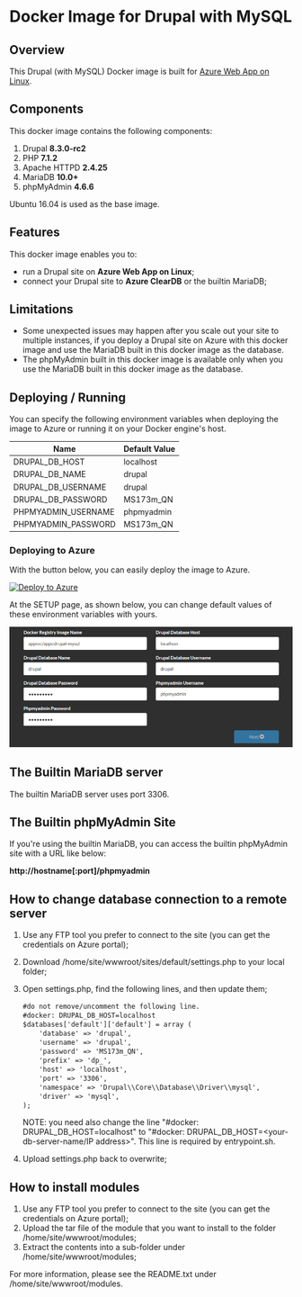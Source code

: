 # Docker Image for Drupal with MySQL
## Overview
This Drupal (with MySQL) Docker image is built for [Azure Web App on Linux](https://docs.microsoft.com/en-us/azure/app-service-web/app-service-linux-intro).

## Components
This docker image contains the following components:

1. Drupal       **8.3.0-rc2**
2. PHP          **7.1.2**
3. Apache HTTPD **2.4.25**
4. MariaDB      **10.0+**
5. phpMyAdmin   **4.6.6**

Ubuntu 16.04 is used as the base image.

## Features
This docker image enables you to:

- run a Drupal site on **Azure Web App on Linux**;
- connect your Drupal site to **Azure ClearDB** or the builtin MariaDB;

## Limitations
- Some unexpected issues may happen after you scale out your site to multiple instances, if you deploy a Drupal site on Azure with this docker image and use the MariaDB built in this docker image as the database.
- The phpMyAdmin built in this docker image is available only when you use the MariaDB built in this docker image as the database.

## Deploying / Running
You can specify the following environment variables when deploying the image to Azure or running it on your Docker engine's host.

Name | Default Value
---- | -------------
DRUPAL_DB_HOST | localhost
DRUPAL_DB_NAME | drupal
DRUPAL_DB_USERNAME | drupal
DRUPAL_DB_PASSWORD | MS173m_QN
PHPMYADMIN_USERNAME | phpmyadmin
PHPMYADMIN_PASSWORD | MS173m_QN

### Deploying to Azure
With the button below, you can easily deploy the image to Azure.

[![Deploy to Azure](http://azuredeploy.net/deploybutton.png)](https://azuredeploy.net/)

At the SETUP page, as shown below, you can change default values of these environment variables with yours.

![Drupal Deploy to Azure SETUP page](https://raw.githubusercontent.com/fanjeffrey/Images/master/Microsoft/docker-library/drupal_deploy_setup.PNG)

## The Builtin MariaDB server
The builtin MariaDB server uses port 3306.

## The Builtin phpMyAdmin Site
If you're using the builtin MariaDB, you can access the builtin phpMyAdmin site with a URL like below:

**http://hostname[:port]/phpmyadmin**

## How to change database connection to a remote server
1. Use any FTP tool you prefer to connect to the site (you can get the credentials on Azure portal);
2. Download /home/site/wwwroot/sites/default/settings.php to your local folder;
3. Open settings.php, find the following lines, and then update them;
    ```
    #do not remove/uncomment the following line.
    #docker: DRUPAL_DB_HOST=localhost
    $databases['default']['default'] = array (
        'database' => 'drupal',
        'username' => 'drupal',
        'password' => 'MS173m_QN',
        'prefix' => 'dp_',
        'host' => 'localhost',
        'port' => '3306',
        'namespace' => 'Drupal\\Core\\Database\\Driver\\mysql',
        'driver' => 'mysql',
    );
    ```
    NOTE: you need also change the line "#docker: DRUPAL_DB_HOST=localhost" to "#docker: DRUPAL_DB_HOST=<your-db-server-name/IP address>". This line is required by entrypoint.sh.

4. Upload settings.php back to overwrite;

## How to install modules
1. Use any FTP tool you prefer to connect to the site (you can get the credentials on Azure portal);
2. Upload the tar file of the module that you want to install to the folder /home/site/wwwroot/modules;
3. Extract the contents into a sub-folder under /home/site/wwwroot/modules;

For more information, please see the README.txt under /home/site/wwwroot/modules.
